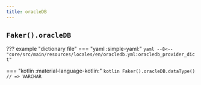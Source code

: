 ```yaml
---
title: oracleDB
---
```


## `Faker().oracleDB`

??? example "dictionary file"
    === "yaml :simple-yaml:"
        ```yaml
        --8<-- "core/src/main/resources/locales/en/oracledb.yml:oracledb_provider_dict"
        ```

=== "kotlin :material-language-kotlin:"
    ```kotlin
    Faker().oracleDB.dataType() // => VARCHAR
    ```